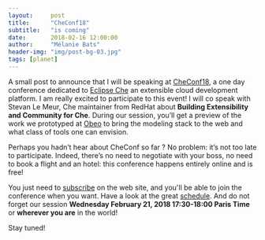 ```yaml
---
layout:     post
title:      "CheConf18"
subtitle:   "is coming"
date:       2018-02-16 12:00:00
author:     "Mélanie Bats"
header-img: "img/post-bg-03.jpg"
tags: [planet]
---
```


A small post to announce that I will be speaking at [CheConf18](https://www.eclipse.org/che/checonf18/index.html), a one day conference dedicated to [Eclipse Che](https://eclipse.org/che/) an extensible cloud development platform. I am really excited to participate to this event! I will co speak with Stevan Le Meur, Che maintainer from RedHat about **Building Extensibility and Community for Che**. During our session, you’ll get a preview of the work we prototyped at [Obeo](https://www.obeo.fr/en) to bring the modeling stack to the web and what class of tools one can envision.

Perhaps you hadn’t hear about CheConf so far ? No problem: it’s not too late to participate. Indeed, there’s no need to negotiate with your boss, no need to book a flight and an hotel: this conference happens entirely online and is free!  

You just need to [subscribe](https://visitor.r20.constantcontact.com/d.jsp?llr=7kv7dn9ab&p=oi&m=1127869207900&sit=dqf8xmplb&f=ab2389bc-9888-4ff7-978e-f922c1210d52) on the web site, and you'll be able to join the conference when you want.
Have a look at the great [schedule](https://www.eclipse.org/che/checonf18/sessions.html).
And do not forget our session **Wednesday February 21, 2018 17:30-18:00 Paris Time** or **wherever you are** in the world!

Stay tuned!